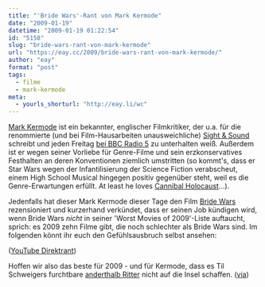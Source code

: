 ```yaml
---
title: "'Bride Wars'-Rant von Mark Kermode"
date: "2009-01-19"
datetime: "2009-01-19 01:22:54"
id: "5158"
slug: "bride-wars-rant-von-mark-kermode"
url: "https://eay.cc/2009/bride-wars-rant-von-mark-kermode/"
author: "eay"
format: "post"
tags:
  - filme
  - mark-kermode
meta:
  - yourls_shorturl: "http://eay.li/wc"
---
```


[Mark Kermode](http://en.wikipedia.org/wiki/Mark_Kermode) ist ein bekannter, englischer Filmkritiker, der u.a. für die renommierte (und bei Film-Hausarbeiten unausweichliche) [Sight & Sound](http://www.bfi.org.uk/sightandsound/) schreibt und jeden Freitag [bei BBC Radio 5](http://www.bbc.co.uk/fivelive/entertainment/kermode.shtml) zu unterhalten weiß. Außerdem ist er wegen seiner Vorliebe für Genre-Filme und sein erzkonservatives Festhalten an deren Konventionen ziemlich umstritten (so kommt's, dass er Star Wars wegen der Infantilisierung der Science Fiction verabscheut, einem High School Musical hingegen positiv gegenüber steht, weil es die Genre-Erwartungen erfüllt. At least he loves [Cannibal Holocaust](http://en.wikipedia.org/wiki/Cannibal_Holocaust)...).

Jedenfalls hat dieser Mark Kermode dieser Tage den Film [Bride Wars](http://www.imdb.com/title/tt0901476/) rezensioniert und kurzerhand verkündet, dass er seinen Job kündigen wird, wenn Bride Wars _nicht_ in seiner 'Worst Movies of 2009'-Liste auftaucht, sprich: es 2009 zehn Filme gibt, die noch schlechter als Bride Wars sind. Im folgenden könnt ihr euch den Gefühlsausbruch selbst ansehen:

 ([YouTube Direktrant](http://de.youtube.com/watch?v=ao5fW6VUY))

Hoffen wir also das beste für 2009 - und für Kermode, dass es Til Schweigers furchtbare [anderthalb Ritter](//eay.cc/2008/1-12-ritter-zuviel/) nicht auf die Insel schaffen. ([via](http://twitter.com/peternoster/statuses/1128290665))
